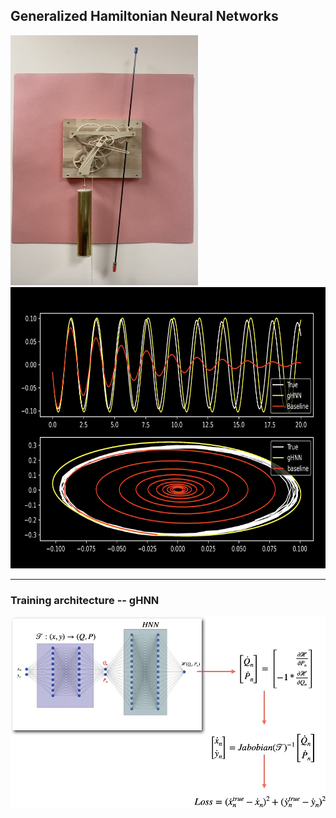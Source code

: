 ## Generalized Hamiltonian Neural Networks
<img src="SeptimusPendulum.png" alt="drawing" width="300" height="400"/>
<img src="SP_prediction.png" alt="drawing" width="650" height="450"/>

-----------

### Training architecture -- gHNN
![image of traning architecture](iHNN_Arch.jpg)